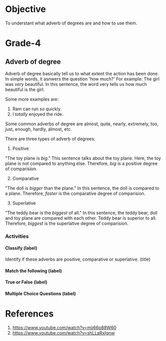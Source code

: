 # Objective

To understant what adverb of degrees are and how to use them.

# Grade-4

## Adverb of degree

Adverb of degree basically tell us to what extent the action has been done. In simple words, it asnwers the question 'how much?' For example:
The girl was *very* beautiful.
In this sentence, the word very tells us how much beautiful is the girl.

Some more examples are:
1. Ram can run *so* quickly.
2. I *totally* enjoyed the ride.

Some common adverbs of degree are almost, quite, nearly, extremely, too, just, enough, hardly, almost, etc.

There are three types of adverb of degrees:

1. Positive

"The toy plane is *big*."
This sentence talks about the toy plane. Here, the toy plane is not compared to anything else. Therefore, *big* is a positive degree of comparision.

2. Comparative

"The doll is *bigger* than the plane."
In this sentence, the doll is compared to a plane. Therefore, *faster* is the comparative degree of comparision.

3. Superlative

"The teddy bear is the *biggest* of all."
In this sentence, the teddy bear, doll and toy plane are compared with each other. Teddy bear is superior to all. Therefore, *biggest* is the superlative degree of comparision.

### Activities

#### Classify (label)

Identify if these adverbs are positive, comparative or superlative. (title)

#### Match the following (label)

#### True or False (label)

#### Multiple Choice Questions (label)




# References

1. https://www.youtube.com/watch?v=mij66p88W60 
2. https://www.youtube.com/watch?v=shLLaRxIgnw
